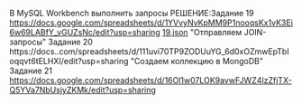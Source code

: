 В MySQL Workbench выполнить запросы
РЕШЕНИЕ:Задание 19 https://docs.google.com/spreadsheets/d/1YVvyNvKpMM9P1nooqsKx1vK3Ei6w69LABfY_vGUZsNc/edit?usp=sharing [19.json](https://github.com/user-attachments/files/18449932/19.json)
"Отправляем JOIN-запросы" Задание 20 https://docs..com/spreadsheets/d/111uvi70TP9ZODUuYG_6d0xOZmwEpTbIoqqvt6tELHXI/edit?usp=sharing 
"Создаем коллекцию в MongoDB" Задание 21 https://docs.google.com/spreadsheets/d/16Ol1w07LOK9avwFJWZ4IzZfjTX-Q5YVa7NbUsjyZKMk/edit?usp=sharing
